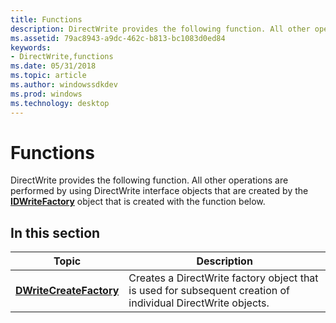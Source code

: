 ```yaml
---
title: Functions
description: DirectWrite provides the following function. All other operations are performed by using DirectWrite interface objects that are created by the IDWriteFactory object that is created with the function below.
ms.assetid: 79ac8943-a9dc-462c-b813-bc1083d0ed84
keywords:
- DirectWrite,functions
ms.date: 05/31/2018
ms.topic: article
ms.author: windowssdkdev
ms.prod: windows
ms.technology: desktop
---
```


# Functions

DirectWrite provides the following function. All other operations are performed by using DirectWrite interface objects that are created by the [**IDWriteFactory**](/windows/win32/dwrite/?branch=master) object that is created with the function below.

## In this section



| Topic                                                         | Description                                                                                                             |
|---------------------------------------------------------------|-------------------------------------------------------------------------------------------------------------------------|
| [**DWriteCreateFactory**](/windows/win32/dwrite/nf-dwrite-dwritecreatefactory?branch=master)<br/> | Creates a DirectWrite factory object that is used for subsequent creation of individual DirectWrite objects.<br/> |



 

 

 





